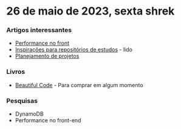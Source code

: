# 26 de maio de 2023, sexta shrek

### Artigos interessantes

- [Performance no front](https://www.alura.com.br/conteudo/otimizacao-performance-web)
- [Inspirações para repositórios de estudos](https://dev.to/compiladoras/inspiracoes-para-repositorios-de-estudos-no-github-6f9) - lido
- [Planejamento de projetos](https://dev.to/jimmymcbride/planning-a-project-from-scratch-the-ultimate-guide-for-success-4fna)

### Livros

- [Beautiful Code](https://www.amazon.com.br/Beautiful-Code-Leading-Programmers-Practice-ebook/dp/B0026OR2NG/ref=tmm_kin_swatch_0?_encoding=UTF8&qid=&sr=) - Para comprar em algum momento

### Pesquisas

- DynamoDB
- Performance no front-end
